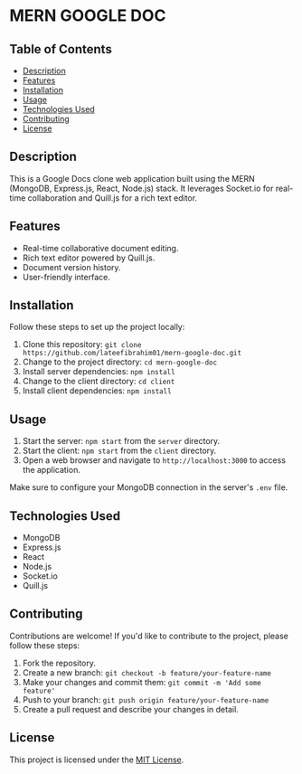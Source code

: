 # MERN GOOGLE DOC


## Table of Contents
- [Description](#description)
- [Features](#features)
- [Installation](#installation)
- [Usage](#usage)
- [Technologies Used](#technologies-used)
- [Contributing](#contributing)
- [License](#license)

## Description

This is a Google Docs clone web application built using the MERN (MongoDB, Express.js, React, Node.js) stack. It leverages Socket.io for real-time collaboration and Quill.js for a rich text editor.

## Features

- Real-time collaborative document editing.
- Rich text editor powered by Quill.js.
- Document version history.
- User-friendly interface.


## Installation

Follow these steps to set up the project locally:

1. Clone this repository: `git clone https://github.com/lateefibrahim01/mern-google-doc.git`
2. Change to the project directory: `cd mern-google-doc`
3. Install server dependencies: `npm install`
4. Change to the client directory: `cd client`
5. Install client dependencies: `npm install`

## Usage

1. Start the server: `npm start` from the `server` directory.
2. Start the client: `npm start` from the `client` directory.
3. Open a web browser and navigate to `http://localhost:3000` to access the application.

Make sure to configure your MongoDB connection in the server's `.env` file.

## Technologies Used

- MongoDB
- Express.js
- React
- Node.js
- Socket.io
- Quill.js



## Contributing

Contributions are welcome! If you'd like to contribute to the project, please follow these steps:

1. Fork the repository.
2. Create a new branch: `git checkout -b feature/your-feature-name`
3. Make your changes and commit them: `git commit -m 'Add some feature'`
4. Push to your branch: `git push origin feature/your-feature-name`
5. Create a pull request and describe your changes in detail.

## License

This project is licensed under the [MIT License](LICENSE).
